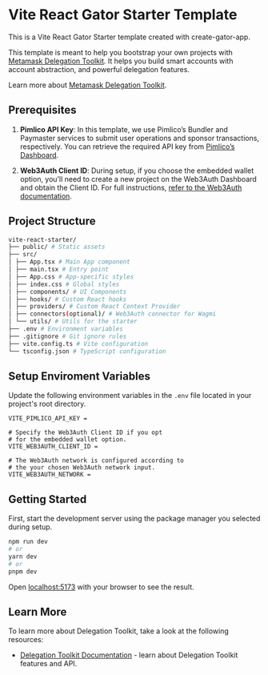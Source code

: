 # Vite React Gator Starter Template

This is a Vite React Gator Starter template created with create-gator-app.

This template is meant to help you bootstrap your own projects with [Metamask Delegation Toolkit](https://metamask.io/developer/delegation-toolkit). It helps you build smart accounts with account abstraction, and powerful delegation features.

Learn more about [Metamask Delegation Toolkit](https://metamask.io/developer/delegation-toolkit).

## Prerequisites

1. **Pimlico API Key**: In this template, we use Pimlico’s Bundler and Paymaster services to submit user operations and sponsor transactions, respectively. You can retrieve the required API key from [Pimlico’s Dashboard](https://dashboard.pimlico.io/apikeys).

2. **Web3Auth Client ID**: During setup, if you choose the embedded wallet option, you’ll need to create a new project on the Web3Auth Dashboard and obtain the Client ID. For full instructions, [refer to the Web3Auth documentation](https://web3auth.io/docs/dashboard-setup#getting-started).

## Project Structure

```bash
vite-react-starter/
├── public/ # Static assets
├── src/
│ ├── App.tsx # Main App component
│ ├── main.tsx # Entry point
│ ├── App.css # App-specific styles
│ ├── index.css # Global styles
│ ├── components/ # UI Components
│ ├── hooks/ # Custom React hooks
│ ├── providers/ # Custom React Context Provider
│ ├── connectors(optional)/ # Web3Auth connector for Wagmi
│ └── utils/ # Utils for the starter
├── .env # Environment variables
├── .gitignore # Git ignore rules
├── vite.config.ts # Vite configuration
└── tsconfig.json # TypeScript configuration
```

## Setup Enviroment Variables

Update the following environment variables in the `.env` file located in your project's root directory.

```
VITE_PIMLICO_API_KEY =

# Specify the Web3Auth Client ID if you opt
# for the embedded wallet option.
VITE_WEB3AUTH_CLIENT_ID =

# The Web3Auth network is configured according to
# the your chosen Web3Auth network input.
VITE_WEB3AUTH_NETWORK =
```

## Getting Started

First, start the development server using the package manager you selected during setup.

```bash
npm run dev
# or
yarn dev
# or
pnpm dev
```

Open [localhost:5173](http://localhost:5173/) with your browser to see the result.

## Learn More

To learn more about Delegation Toolkit, take a look at the following resources:

- [Delegation Toolkit Documentation](https://docs.metamask.io/delegation-toolkit/) - learn about Delegation Toolkit features and API.
